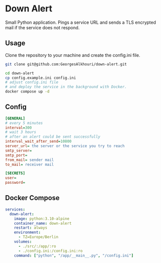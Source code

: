 # Down Alert
Small Python application. Pings a service URL and sends a TLS encrypted mail if the service does not respond.

## Usage

Clone the repository to your machine and create the config.ini file.


```bash
git clone git@github.com:GeorgesAlkhouri/down-alert.git

cd down-alert
cp config.example.ini config.ini
# adjust config.ini file
# and deploy the service in the background with Docker.
docker compose up -d
```


## Config

```ini
[GENERAL]
# every 5 minutes
interval=300
# wait 3 hours
# after an alert could be sent successfully
interval_wait_after_send=10800
server_url= the server or the service you try to reach
smtp_server=
smtp_port=
from_mail= sender mail
to_mail= receiver mail

[SECRETS]
user=
password=
```

## Docker Compose

```yaml
services:
  down-alert:
    image: python:3.10-alpine
    container_name: down-alert
    restart: always
    environment:
      - TZ=Europe/Berlin
    volumes:
      - ./src/:/app/:ro
      - ./config.ini:/config.ini:ro
    command: ["python", "/app/__main__.py", "/config.ini"]
```
